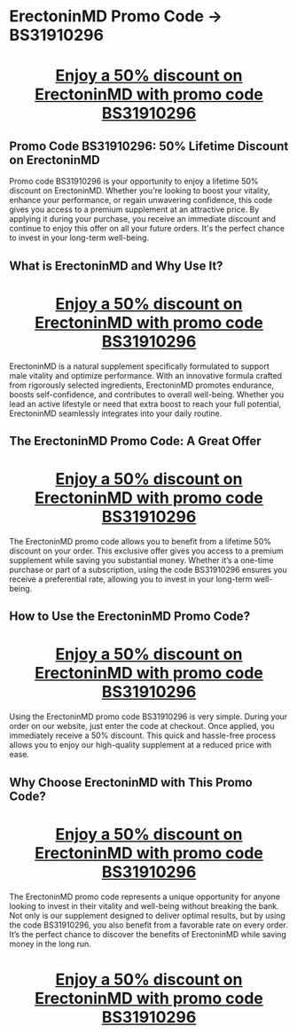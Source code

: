 # ErectoninMD Promo Code → BS31910296

<center><h1><a href="https://www.knownwalk.com/2GSKBPH7/Z3QLJKN/">Enjoy a 50% discount on ErectoninMD with promo code BS31910296</a></h1></center>

<h2>Promo Code BS31910296: 50% Lifetime Discount on ErectoninMD</h2>

Promo code BS31910296 is your opportunity to enjoy a lifetime 50% discount on ErectoninMD. Whether you're looking to boost your vitality, enhance your performance, or regain unwavering confidence, this code gives you access to a premium supplement at an attractive price. By applying it during your purchase, you receive an immediate discount and continue to enjoy this offer on all your future orders. It's the perfect chance to invest in your long-term well-being.

<h2>What is ErectoninMD and Why Use It?</h2>

<center><h1><a href="https://www.knownwalk.com/2GSKBPH7/Z3QLJKN/">Enjoy a 50% discount on ErectoninMD with promo code BS31910296</a></h1></center>

ErectoninMD is a natural supplement specifically formulated to support male vitality and optimize performance. With an innovative formula crafted from rigorously selected ingredients, ErectoninMD promotes endurance, boosts self-confidence, and contributes to overall well-being. Whether you lead an active lifestyle or need that extra boost to reach your full potential, ErectoninMD seamlessly integrates into your daily routine.

<h2>The ErectoninMD Promo Code: A Great Offer</h2>

<center><h1><a href="https://www.knownwalk.com/2GSKBPH7/Z3QLJKN/">Enjoy a 50% discount on ErectoninMD with promo code BS31910296</a></h1></center>

The ErectoninMD promo code allows you to benefit from a lifetime 50% discount on your order. This exclusive offer gives you access to a premium supplement while saving you substantial money. Whether it’s a one-time purchase or part of a subscription, using the code BS31910296 ensures you receive a preferential rate, allowing you to invest in your long-term well-being.

<h2>How to Use the ErectoninMD Promo Code?</h2>

<center><h1><a href="https://www.knownwalk.com/2GSKBPH7/Z3QLJKN/">Enjoy a 50% discount on ErectoninMD with promo code BS31910296</a></h1></center>

Using the ErectoninMD promo code BS31910296 is very simple. During your order on our website, just enter the code at checkout. Once applied, you immediately receive a 50% discount. This quick and hassle-free process allows you to enjoy our high-quality supplement at a reduced price with ease.

<h2>Why Choose ErectoninMD with This Promo Code?</h2>

<center><h1><a href="https://www.knownwalk.com/2GSKBPH7/Z3QLJKN/">Enjoy a 50% discount on ErectoninMD with promo code BS31910296</a></h1></center>

The ErectoninMD promo code represents a unique opportunity for anyone looking to invest in their vitality and well-being without breaking the bank. Not only is our supplement designed to deliver optimal results, but by using the code BS31910296, you also benefit from a favorable rate on every order. It’s the perfect chance to discover the benefits of ErectoninMD while saving money in the long run.

<center><h1><a href="https://www.knownwalk.com/2GSKBPH7/Z3QLJKN/">Enjoy a 50% discount on ErectoninMD with promo code BS31910296</a></h1></center>
